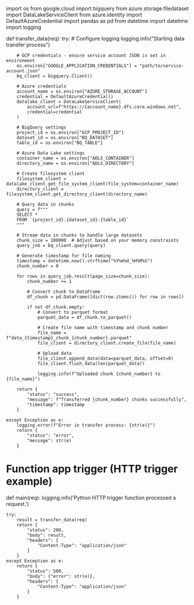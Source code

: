 import os
from google.cloud import bigquery
from azure.storage.filedataset import DataLakeServiceClient
from azure.identity import DefaultAzureCredential
import pandas as pd
from datetime import datetime
import logging

def transfer_data(req):
    try:
        # Configure logging
        logging.info("Starting data transfer process")
        
        # GCP credentials - ensure service account JSON is set in environment
        os.environ["GOOGLE_APPLICATION_CREDENTIALS"] = "path/to/service-account.json"
        bq_client = bigquery.Client()
        
        # Azure credentials
        account_name = os.environ["AZURE_STORAGE_ACCOUNT"]
        credential = DefaultAzureCredential()
        datalake_client = DataLakeServiceClient(
            account_url=f"https://{account_name}.dfs.core.windows.net",
            credential=credential
        )
        
        # BigQuery settings
        project_id = os.environ["GCP_PROJECT_ID"]
        dataset_id = os.environ["BQ_DATASET"]
        table_id = os.environ["BQ_TABLE"]
        
        # Azure Data Lake settings
        container_name = os.environ["ADLS_CONTAINER"]
        directory_name = os.environ["ADLS_DIRECTORY"]
        
        # Create filesystem client
        filesystem_client = datalake_client.get_file_system_client(file_system=container_name)
        directory_client = filesystem_client.get_directory_client(directory_name)
        
        # Query data in chunks
        query = f"""
        SELECT *
        FROM `{project_id}.{dataset_id}.{table_id}`
        """
        
        # Stream data in chunks to handle large datasets
        chunk_size = 100000  # Adjust based on your memory constraints
        query_job = bq_client.query(query)
        
        # Generate timestamp for file naming
        timestamp = datetime.now().strftime("%Y%m%d_%H%M%S")
        chunk_number = 0
        
        for rows in query_job.result(page_size=chunk_size):
            chunk_number += 1
            
            # Convert chunk to DataFrame
            df_chunk = pd.DataFrame([dict(row.items()) for row in rows])
            
            if not df_chunk.empty:
                # Convert to parquet format
                parquet_data = df_chunk.to_parquet()
                
                # Create file name with timestamp and chunk number
                file_name = f"data_{timestamp}_chunk_{chunk_number}.parquet"
                file_client = directory_client.create_file(file_name)
                
                # Upload data
                file_client.append_data(data=parquet_data, offset=0)
                file_client.flush_data(len(parquet_data))
                
                logging.info(f"Uploaded chunk {chunk_number} to {file_name}")
            
        return {
            "status": "success",
            "message": f"Transferred {chunk_number} chunks successfully",
            "timestamp": timestamp
        }
        
    except Exception as e:
        logging.error(f"Error in transfer process: {str(e)}")
        return {
            "status": "error",
            "message": str(e)
        }

# Function app trigger (HTTP trigger example)
def main(req):
    logging.info('Python HTTP trigger function processed a request.')
    
    try:
        result = transfer_data(req)
        return {
            "status": 200,
            "body": result,
            "headers": {
                "Content-Type": "application/json"
            }
        }
    except Exception as e:
        return {
            "status": 500,
            "body": {"error": str(e)},
            "headers": {
                "Content-Type": "application/json"
            }
        }